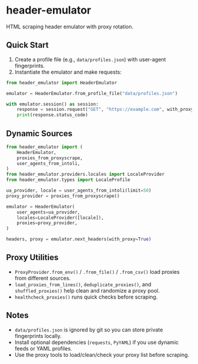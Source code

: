 # header-emulator
HTML scraping header emulator with proxy rotation.

## Quick Start

1. Create a profile file (e.g., `data/profiles.json`) with user-agent fingerprints.
2. Instantiate the emulator and make requests:

```python
from header_emulator import HeaderEmulator

emulator = HeaderEmulator.from_profile_file("data/profiles.json")

with emulator.session() as session:
    response = session.request("GET", "https://example.com", with_proxy=True)
    print(response.status_code)
```

## Dynamic Sources

```python
from header_emulator import (
    HeaderEmulator,
    proxies_from_proxyscrape,
    user_agents_from_intoli,
)
from header_emulator.providers.locales import LocaleProvider
from header_emulator.types import LocaleProfile

ua_provider, locale = user_agents_from_intoli(limit=50)
proxy_provider = proxies_from_proxyscrape()

emulator = HeaderEmulator(
    user_agents=ua_provider,
    locales=LocaleProvider([locale]),
    proxies=proxy_provider,
)

headers, proxy = emulator.next_headers(with_proxy=True)
```

## Proxy Utilities

- `ProxyProvider.from_env()` / `.from_file()` / `.from_csv()` load proxies from different sources.
- `load_proxies_from_lines()`, `deduplicate_proxies()`, and `shuffled_proxies()` help clean and randomize a proxy pool.
- `healthcheck_proxies()` runs quick checks before scraping.

## Notes

- `data/profiles.json` is ignored by git so you can store private fingerprints locally.
- Install optional dependencies (`requests`, `PyYAML`) if you use dynamic feeds or YAML profiles.
- Use the proxy tools to load/clean/check your proxy list before scraping.
